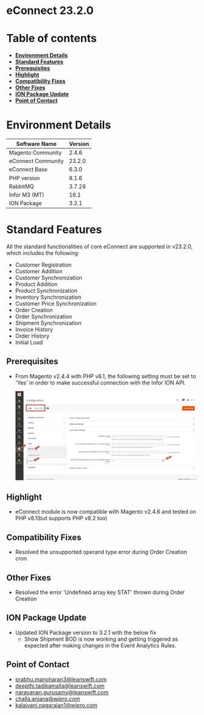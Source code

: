 # **eConnect 23.2.0**

# Table of contents

- [**Environment Details**](#environment-details)
- [**Standard Features**](#standard-features)
- [**Prerequisites**](#prerequisites)
- [**Highlight**](#highlight)
- [**Compatibility Fixes**](#compatibility-fixes)
- [**Other Fixes**](#other-fixes)
- [**ION Package Update**](#ion-package-update)
- [**Point of Contact**](#point-of-contact)

# **Environment Details**

| **Software Name**   | **Version** |
| --------------------| ----------- |
| Magento Community   | 2.4.6       |
| eConnect Community  | 23.2.0      |
| eConnect Base       | 6.3.0       |
| PHP version         | 8.1.6       |
| RabbitMQ            | 3.7.28      |
| Infor M3 (MT)       | 16.1        |
| ION Package         | 3.2.1       |

# **Standard Features**

All the standard functionalities of core eConnect are supported in v23.2.0, which includes the following:

- Customer Registration
- Customer Addition
- Customer Synchronization
- Product Addition
- Product Synchronization
- Inventory Synchronization
- Customer Price Synchronization
- Order Creation
- Order Synchronization
- Shipment Synchronization
- Invoice History
- Order History
- Initial Load

## Prerequisites

- From Magento v2.4.4 with PHP v8.1, the following setting must be set to 'Yes' in order to make successful connection with the Infor ION API.

	![oAuth Access Token](../../../../ecommerce/images/econnect-user-manual-ion-part1/access_token_setting.png)

## **Highlight**

- eConnect module is now compatible with Magento v2.4.6 and tested on PHP v8.1(but supports PHP v8.2 too)

## **Compatibility Fixes**

- Resolved the unsupported operand type error during Order Creation cron

## **Other Fixes**

- Resolved the error 'Undefined array key STAT' thrown during Order Creation

## **ION Package Update**

- Updated ION Package version to 3.2.1 with the below fix
	- Show Shipment BOD is now working and getting triggered as expected after making changes in the Event Analytics Rules.

## **Point of Contact**

- [prabhu.manoharan3@leanswift.com](mailto:prabhu.manoharan3@wipro.com)
- [deepthi.tadikamalla@leanswift.com](mailto:deepthi.tadikamalla@wipro.com)
- [narayanan.gurusamy@leanswift.com](mailto:narayanan.gurusamy@wipro.com)
- [challa.anjana@wipro.com](mailto:challa.anjana@wipro.com)
- [kalaivani.nagarajan1@wipro.com](mailto:kalaivani.nagarajan1@wipro.com)

